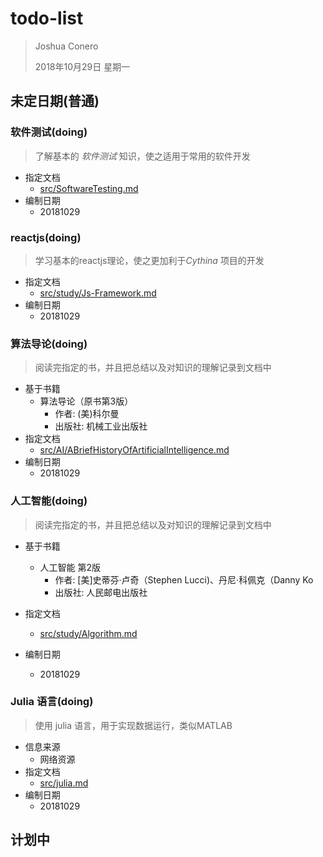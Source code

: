 # todo-list

> Joshua Conero
>
> 2018年10月29日 星期一





## 未定日期(普通)

### 软件测试(doing)

> 了解基本的 *软件测试* 知识，使之适用于常用的软件开发

- 指定文档
  - [src/SoftwareTesting.md](../src/SoftwareTesting.md)
- 编制日期
  - 20181029



### reactjs(doing)

> 学习基本的reactjs理论，使之更加利于*Cythina* 项目的开发

- 指定文档
  - [src/study/Js-Framework.md](../src/study/Js-Framework.md)
- 编制日期
  - 20181029




### 算法导论(doing)

> 阅读完指定的书，并且把总结以及对知识的理解记录到文档中

- 基于书籍
  - 算法导论（原书第3版）
    - 作者: (美)科尔曼
    - 出版社: 机械工业出版社
- 指定文档
  - [src/AI/ABriefHistoryOfArtificialIntelligence.md](../src/AI/ABriefHistoryOfArtificialIntelligence.md)
- 编制日期
  - 20181029


### 人工智能(doing)

>  阅读完指定的书，并且把总结以及对知识的理解记录到文档中


- 基于书籍
  - 人工智能 第2版
    - 作者: [美]史蒂芬·卢奇（Stephen Lucci)、丹尼·科佩克（Danny Ko
    - 出版社: 人民邮电出版社

- 指定文档
  - [src/study/Algorithm.md](../src/study/Algorithm.md)
- 编制日期
  - 20181029



### Julia 语言(doing)

> 使用 julia 语言，用于实现数据运行，类似MATLAB

- 信息来源
  - 网络资源
- 指定文档
  - [src/julia.md](../src/julia.md)
- 编制日期
  - 20181029





## 计划中

